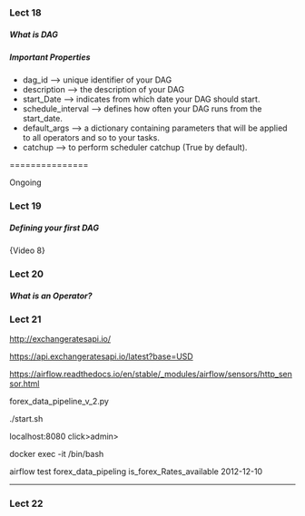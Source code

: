 ### Lect 18
##### What is DAG


##### Important Properties

* dag_id --> unique identifier of your DAG
* description --> the description of your DAG
* start_Date --> indicates from which date your DAG should start.
* schedule_interval --> defines how often your DAG runs from the start_date.
* default_args --> a dictionary containing parameters that will be applied to all operators and so to your tasks.
* catchup --> to perform scheduler catchup (True by default).

===============

Ongoing
### Lect 19
##### Defining your first DAG

{Video 8}


### Lect 20
##### What is an Operator?


### Lect 21
http://exchangeratesapi.io/

https://api.exchangeratesapi.io/latest?base=USD


https://airflow.readthedocs.io/en/stable/_modules/airflow/sensors/http_sensor.html


forex_data_pipeline_v_2.py

./start.sh

localhost:8080
    click>admin>

docker exec -it <containerID> /bin/bash

airflow test forex_data_pipeling is_forex_Rates_available 2012-12-10 


-------    

### Lect 22


